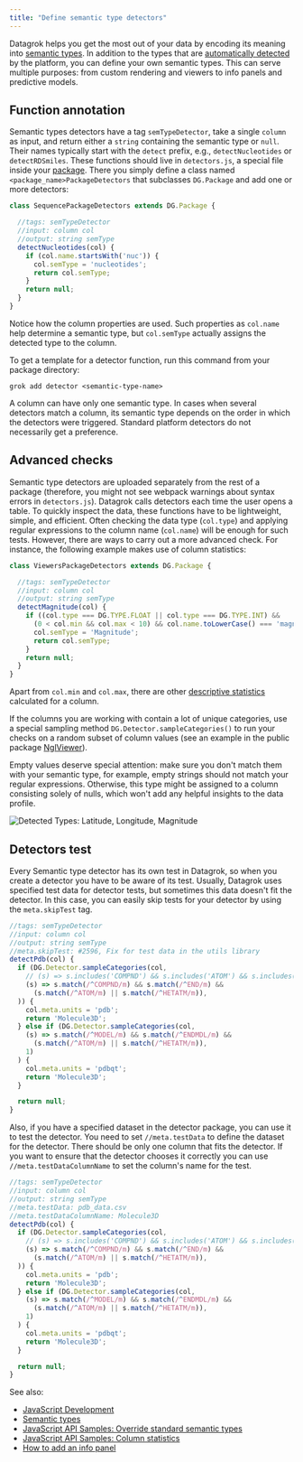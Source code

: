 ```yaml
---
title: "Define semantic type detectors"
---
```


Datagrok helps you get the most out of your data by encoding its meaning into
[semantic types](../../govern/catalog/semantic-types.md). In addition to the types that
are [automatically detected](../../govern/catalog/semantic-types.md#automatic-semantic-type-detection)
by the platform, you can define your own semantic types. This can serve multiple purposes: from custom rendering and
viewers to info panels and predictive models.

## Function annotation

Semantic types detectors have a tag `semTypeDetector`, take a single `column`
as input, and return either a `string` containing the semantic type or `null`. Their names typically start with
the `detect` prefix, e.g., `detectNucleotides`
or `detectRDSmiles`. These functions should live in `detectors.js`, a special file inside
your [package](../develop.md#packages). There you simply define a class named `<package_name>PackageDetectors` that
subclasses `DG.Package`
and add one or more detectors:

```javascript
class SequencePackageDetectors extends DG.Package {

  //tags: semTypeDetector
  //input: column col
  //output: string semType
  detectNucleotides(col) {
    if (col.name.startsWith('nuc')) {
      col.semType = 'nucleotides';
      return col.semType;
    }
    return null;
  }
}
```

Notice how the column properties are used. Such properties as `col.name` help determine a semantic type,
but `col.semType` actually assigns the detected type to the column.

To get a template for a detector function, run this command from your package directory:

```shell
grok add detector <semantic-type-name>
```

A column can have only one semantic type. In cases when several detectors match a column, its semantic type depends on
the order in which the detectors were triggered. Standard platform detectors do not necessarily get a preference.

## Advanced checks

Semantic type detectors are uploaded separately from the rest of a package
(therefore, you might not see webpack warnings about syntax errors in
`detectors.js`). Datagrok calls detectors each time the user opens a table. To quickly inspect the data, these functions
have to be lightweight, simple, and efficient. Often checking the data type (`col.type`) and applying regular
expressions to the column name (`col.name`) will be enough for such tests. However, there are ways to carry out a more
advanced check. For instance, the following example makes use of column statistics:

```javascript
class ViewersPackageDetectors extends DG.Package {

  //tags: semTypeDetector
  //input: column col
  //output: string semType
  detectMagnitude(col) {
    if ((col.type === DG.TYPE.FLOAT || col.type === DG.TYPE.INT) &&
      (0 < col.min && col.max < 10) && col.name.toLowerCase() === 'magnitude') {
      col.semType = 'Magnitude';
      return col.semType;
    }
    return null;
  }
}
```

Apart from `col.min` and `col.max`, there are other
[descriptive statistics](https://public.datagrok.ai/js/samples/data-frame/stats)
calculated for a column.

If the columns you are working with contain a lot of unique categories, use a special sampling
method `DG.Detector.sampleCategories()` to run your checks on a random subset of column values (see an example in the
public package
[NglViewer](https://github.com/datagrok-ai/public/blob/master/packages/NglViewer/detectors.js)).

Empty values deserve special attention: make sure you don't match them with your semantic type, for example, empty
strings should not match your regular expressions. Otherwise, this type might be assigned to a column consisting solely
of nulls, which won't add any helpful insights to the data profile.

![Detected Types: Latitude, Longitude, Magnitude](semantic-type-detectors.gif "Detected Types: Latitude, Longitude, Magnitude")

## Detectors test

Every Semantic type detector has its own test in Datagrok, so when you create a detector you have to be aware of its test. Usually, Datagrok uses 
specified test data for detector tests, but sometimes this data doesn't fit the detector. In this case, you can easily skip tests for your detector by using the `meta.skipTest` tag. 

```  javascript
//tags: semTypeDetector
//input: column col
//output: string semType
//meta.skipTest: #2596, Fix for test data in the utils library
detectPdb(col) {
  if (DG.Detector.sampleCategories(col,
    // (s) => s.includes('COMPND') && s.includes('ATOM') && s.includes('END'), 1)
    (s) => s.match(/^COMPND/m) && s.match(/^END/m) &&
      (s.match(/^ATOM/m) || s.match(/^HETATM/m)),
  )) {
    col.meta.units = 'pdb';
    return 'Molecule3D';
  } else if (DG.Detector.sampleCategories(col,
    (s) => s.match(/^MODEL/m) && s.match(/^ENDMDL/m) &&
      (s.match(/^ATOM/m) || s.match(/^HETATM/m)),
    1)
  ) {
    col.meta.units = 'pdbqt';
    return 'Molecule3D';
  }

  return null;
}
```
Also, if you have a specified dataset in the detector package, you can use it to test the detector. You need to set `//meta.testData` to define the dataset for the detector.
There should be only one column that fits the detector. If you want to ensure that the detector chooses it correctly you can use `//meta.testDataColumnName` to set the column's name for the test.
```  javascript
//tags: semTypeDetector
//input: column col
//output: string semType
//meta.testData: pdb_data.csv
//meta.testDataColumnName: Molecule3D
detectPdb(col) {
  if (DG.Detector.sampleCategories(col,
    // (s) => s.includes('COMPND') && s.includes('ATOM') && s.includes('END'), 1)
    (s) => s.match(/^COMPND/m) && s.match(/^END/m) &&
      (s.match(/^ATOM/m) || s.match(/^HETATM/m)),
  )) {
    col.meta.units = 'pdb';
    return 'Molecule3D';
  } else if (DG.Detector.sampleCategories(col,
    (s) => s.match(/^MODEL/m) && s.match(/^ENDMDL/m) &&
      (s.match(/^ATOM/m) || s.match(/^HETATM/m)),
    1)
  ) {
    col.meta.units = 'pdbqt';
    return 'Molecule3D';
  }

  return null;
}
```

See also:

* [JavaScript Development](../develop.md)
* [Semantic types](../../govern/catalog/semantic-types.md)
* [JavaScript API Samples: Override standard semantic types](https://public.datagrok.ai/js/samples/data-frame/advanced/semantic-type-detection)
* [JavaScript API Samples: Column statistics](https://public.datagrok.ai/js/samples/data-frame/stats)
* [How to add an info panel](add-info-panel.md)
